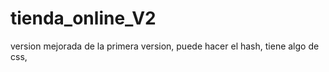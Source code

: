 # tienda_online_V2
version mejorada de la primera version, puede hacer el hash, tiene algo de css, 
